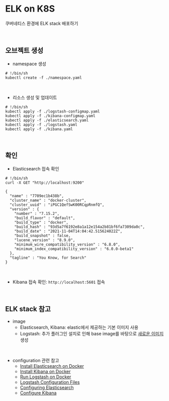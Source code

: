 # ELK on K8S

 쿠버네티스 환경에 ELK stack 배포하기

<br>

## 오브젝트 생성
* namespace 생성
```
# !/bin/sh
kubectl create -f ./namespace.yaml
```

<br>

* 리소스 생성 및 업데이트
```
# !/bin/sh
kubectl apply -f ./logstash-configmap.yaml
kubectl apply -f ./kibana-configmap.yaml
kubectl apply -f ./elasticsearch.yaml
kubectl apply -f ./logstash.yaml
kubectl apply -f ./kibana.yaml
```

<br>

## 확인

* Elasticsearch 접속 확인
```
# !/bin/sh
curl -X GET "http://localhost:9200"
```
```
{
  "name" : "7709ec1b438b",
  "cluster_name" : "docker-cluster",
  "cluster_uuid" : "iPGC1QefSwK00RCqpRnmfQ",
  "version" : {
    "number" : "7.15.2",
    "build_flavor" : "default",
    "build_type" : "docker",
    "build_hash" : "93d5a7f6192e8a1a12e154a2b81bf6fa7309da0c",
    "build_date" : "2021-11-04T14:04:42.515624022Z",
    "build_snapshot" : false,
    "lucene_version" : "8.9.0",
    "minimum_wire_compatibility_version" : "6.8.0",
    "minimum_index_compatibility_version" : "6.0.0-beta1"
  },
  "tagline" : "You Know, for Search"
}
```

<br>

* Kibana 접속 확인: `http://localhost:5601` 접속

<br>

## ELK stack 참고

* image
  * Elasticsearch, Kibana: elastic에서 제공하는 기본 이미지 사용
  * Logstash: 추가 플러그인 설치로 인해 base image를 바탕으로 [새로운 이미지](https://hub.docker.com/repository/docker/sir0123/logstash) 생성

<br>

* configuration 관련 참고
  * [Install Elasticsearch on Docker](https://www.elastic.co/guide/en/elasticsearch/reference/current/docker.html)
  * [Install Kibana on Docker](https://www.elastic.co/guide/en/kibana/current/docker.html)
  * [Run Logstash on Docker](https://www.elastic.co/guide/en/logstash/current/docker.html)
  * [Logstash Configuration Files](https://www.elastic.co/guide/en/logstash/current/config-setting-files.html)
  * [Configuring Elasticsearch](https://www.elastic.co/guide/en/elasticsearch/reference/current/settings.html)
  * [Configure Kibana](https://www.elastic.co/guide/en/kibana/current/settings.html)
